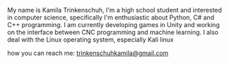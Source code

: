 My name is Kamila Trinkenschuh, I'm a high school student and interested in computer science, specifically I'm enthusiastic about Python, C# and C++ programming. I am currently developing games in Unity and working on the interface between CNC programming and machine learning. I also deal with the Linux operating system, especially Kali linux

how you can reach me: trinkenschuhkamila@gmail.com
